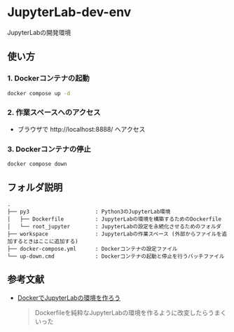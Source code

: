 # JupyterLab-dev-env
JupyterLabの開発環境


## 使い方

### 1. Dockerコンテナの起動
```bash
docker compose up -d
```

### 2. 作業スペースへのアクセス
- ブラウザで http://localhost:8888/ へアクセス

### 3. Dockerコンテナの停止
```bash
docker compose down
```


## フォルダ説明
```
.
├── py3                     : Python3のJupyterLab環境
│   ├── Dockerfile          : JupyterLabの環境を構築するためのDockerfile
│   └── root_jupyter        : JupyterLabの設定を永続化させるためのフォルダ
├── workspace               : JupyterLabの作業スペース (外部からファイルを追加するときはここに追加する)
├── docker-compose.yml      : Dockerコンテナの設定ファイル
└── up-down.cmd             : Dockerコンテナの起動と停止を行うバッチファイル
```

## 参考文献
- [DockerでJupyterLabの環境を作ろう](https://www.idnet.co.jp/column/page_187.html)
    > Dockerfileを純粋なJupyterLabの環境を作るように改変したらうまくいった

